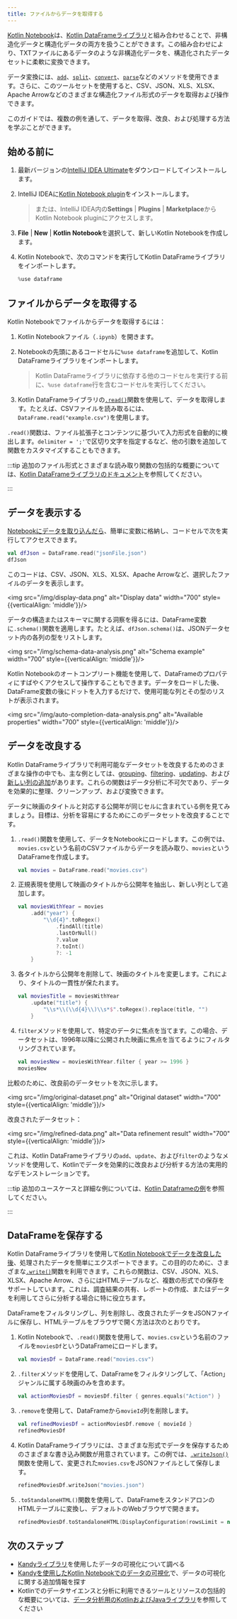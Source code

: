 ```yaml
---
title: ファイルからデータを取得する
---
```

[Kotlin Notebook](kotlin-notebook-overview)は、[Kotlin DataFrameライブラリ](https://kotlin.github.io/dataframe/gettingstarted.html)と組み合わせることで、非構造化データと構造化データの両方を扱うことができます。この組み合わせにより、TXTファイルにあるデータのような非構造化データを、構造化されたデータセットに柔軟に変換できます。

データ変換には、[`add`](https://kotlin.github.io/dataframe/adddf.html)、[`split`](https://kotlin.github.io/dataframe/split.html)、[`convert`](https://kotlin.github.io/dataframe/convert.html)、[`parse`](https://kotlin.github.io/dataframe/parse.html)などのメソッドを使用できます。さらに、このツールセットを使用すると、CSV、JSON、XLS、XLSX、Apache Arrowなどのさまざまな構造化ファイル形式のデータを取得および操作できます。

このガイドでは、複数の例を通して、データを取得、改良、および処理する方法を学ぶことができます。

## 始める前に

1. 最新バージョンの[IntelliJ IDEA Ultimate](https://www.jetbrains.com/idea/download/?section=mac)をダウンロードしてインストールします。
2. IntelliJ IDEAに[Kotlin Notebook plugin](https://plugins.jetbrains.com/plugin/16340-kotlin-notebook)をインストールします。

   > または、IntelliJ IDEA内の**Settings** | **Plugins** | **Marketplace**からKotlin Notebook pluginにアクセスします。
   >
   

3. **File** | **New** | **Kotlin Notebook**を選択して、新しいKotlin Notebookを作成します。
4. Kotlin Notebookで、次のコマンドを実行してKotlin DataFrameライブラリをインポートします。

   ```kotlin
   %use dataframe
   ```

## ファイルからデータを取得する

Kotlin Notebookでファイルからデータを取得するには：

1. Kotlin Notebookファイル（`.ipynb`）を開きます。
2. Notebookの先頭にあるコードセルに`%use dataframe`を追加して、Kotlin DataFrameライブラリをインポートします。
   > Kotlin DataFrameライブラリに依存する他のコードセルを実行する前に、`%use dataframe`行を含むコードセルを実行してください。
   >
   

3. Kotlin DataFrameライブラリの[`.read()`](https://kotlin.github.io/dataframe/read.html)関数を使用して、データを取得します。たとえば、CSVファイルを読み取るには、`DataFrame.read("example.csv")`を使用します。

`.read()`関数は、ファイル拡張子とコンテンツに基づいて入力形式を自動的に検出します。`delimiter = ';'`で区切り文字を指定するなど、他の引数を追加して関数をカスタマイズすることもできます。

:::tip
追加のファイル形式とさまざまな読み取り関数の包括的な概要については、[Kotlin DataFrameライブラリのドキュメント](https://kotlin.github.io/dataframe/read.html)を参照してください。

:::

## データを表示する

[Notebookにデータを取り込んだら](#retrieve-data-from-a-file)、簡単に変数に格納し、コードセルで次を実行してアクセスできます。

```kotlin
val dfJson = DataFrame.read("jsonFile.json")
dfJson
```

このコードは、CSV、JSON、XLS、XLSX、Apache Arrowなど、選択したファイルのデータを表示します。

<img src="/img/display-data.png" alt="Display data" width="700" style={{verticalAlign: 'middle'}}/>

データの構造またはスキーマに関する洞察を得るには、DataFrame変数に`.schema()`関数を適用します。たとえば、`dfJson.schema()`は、JSONデータセット内の各列の型をリストします。

<img src="/img/schema-data-analysis.png" alt="Schema example" width="700" style={{verticalAlign: 'middle'}}/>

Kotlin Notebookのオートコンプリート機能を使用して、DataFrameのプロパティにすばやくアクセスして操作することもできます。データをロードした後、DataFrame変数の後にドットを入力するだけで、使用可能な列とその型のリストが表示されます。

<img src="/img/auto-completion-data-analysis.png" alt="Available properties" width="700" style={{verticalAlign: 'middle'}}/>

## データを改良する

Kotlin DataFrameライブラリで利用可能なデータセットを改良するためのさまざまな操作の中でも、主な例としては、[grouping](https://kotlin.github.io/dataframe/group.html)、[filtering](https://kotlin.github.io/dataframe/filter.html)、[updating](https://kotlin.github.io/dataframe/update.html)、および[新しい列の追加](https://kotlin.github.io/dataframe/add.html)があります。これらの関数はデータ分析に不可欠であり、データを効果的に整理、クリーンアップ、および変換できます。

データに映画のタイトルと対応する公開年が同じセルに含まれている例を見てみましょう。目標は、分析を容易にするためにこのデータセットを改良することです。

1. `.read()`関数を使用して、データをNotebookにロードします。この例では、`movies.csv`という名前のCSVファイルからデータを読み取り、`movies`というDataFrameを作成します。

   ```kotlin
   val movies = DataFrame.read("movies.csv")
   ```

2. 正規表現を使用して映画のタイトルから公開年を抽出し、新しい列として追加します。

   ```kotlin
   val moviesWithYear = movies
       .add("year") { 
           "\\d{4}".toRegex()
               .findAll(title)
               .lastOrNull()
               ?.value
               ?.toInt()
               ?: -1
       }
   ```

3. 各タイトルから公開年を削除して、映画のタイトルを変更します。これにより、タイトルの一貫性が保たれます。

   ```kotlin
   val moviesTitle = moviesWithYear
       .update("title") {
           "\\s*\\(\\d{4}\\)\\s*$".toRegex().replace(title, "")
       }
   ```

4. `filter`メソッドを使用して、特定のデータに焦点を当てます。この場合、データセットは、1996年以降に公開された映画に焦点を当てるようにフィルタリングされています。

   ```kotlin
   val moviesNew = moviesWithYear.filter { year >= 1996 }
   moviesNew
   ```

比較のために、改良前のデータセットを次に示します。

<img src="/img/original-dataset.png" alt="Original dataset" width="700" style={{verticalAlign: 'middle'}}/>

改良されたデータセット：

<img src="/img/refined-data.png" alt="Data refinement result" width="700" style={{verticalAlign: 'middle'}}/>

これは、Kotlin DataFrameライブラリの`add`、`update`、および`filter`のようなメソッドを使用して、Kotlinでデータを効果的に改良および分析する方法の実用的なデモンストレーションです。

:::tip
追加のユースケースと詳細な例については、[Kotlin Dataframeの例](https://github.com/Kotlin/dataframe/tree/master/examples)を参照してください。

:::

## DataFrameを保存する

Kotlin DataFrameライブラリを使用して[Kotlin Notebookでデータを改良した後](#refine-data)、処理されたデータを簡単にエクスポートできます。この目的のために、さまざまな[`.write()`](https://kotlin.github.io/dataframe/write.html)関数を利用できます。これらの関数は、CSV、JSON、XLS、XLSX、Apache Arrow、さらにはHTMLテーブルなど、複数の形式での保存をサポートしています。これは、調査結果の共有、レポートの作成、またはデータを利用してさらに分析する場合に特に役立ちます。

DataFrameをフィルタリングし、列を削除し、改良されたデータをJSONファイルに保存し、HTMLテーブルをブラウザで開く方法は次のとおりです。

1. Kotlin Notebookで、`.read()`関数を使用して、`movies.csv`という名前のファイルを`moviesDf`というDataFrameにロードします。

   ```kotlin
   val moviesDf = DataFrame.read("movies.csv")
   ```

2. `.filter`メソッドを使用して、DataFrameをフィルタリングして、「Action」ジャンルに属する映画のみを含めます。

   ```kotlin
   val actionMoviesDf = moviesDf.filter { genres.equals("Action") }
   ```

3. `.remove`を使用して、DataFrameから`movieId`列を削除します。

   ```kotlin
   val refinedMoviesDf = actionMoviesDf.remove { movieId }
   refinedMoviesDf
   ```

4. Kotlin DataFrameライブラリには、さまざまな形式でデータを保存するためのさまざまな書き込み関数が用意されています。この例では、[`.writeJson()`](https://kotlin.github.io/dataframe/write.html#writing-to-json)関数を使用して、変更された`movies.csv`をJSONファイルとして保存します。

   ```kotlin
   refinedMoviesDf.writeJson("movies.json")
   ```

5. `.toStandaloneHTML()`関数を使用して、DataFrameをスタンドアロンのHTMLテーブルに変換し、デフォルトのWebブラウザで開きます。

   ```kotlin
   refinedMoviesDf.toStandaloneHTML(DisplayConfiguration(rowsLimit = null)).openInBrowser()
   ```

## 次のステップ

* [Kandyライブラリ](https://kotlin.github.io/kandy/examples.html)を使用したデータの可視化について調べる
* [Kandyを使用したKotlin Notebookでのデータの可視化](data-analysis-visualization)で、データの可視化に関する追加情報を探す
* Kotlinでのデータサイエンスと分析に利用できるツールとリソースの包括的な概要については、[データ分析用のKotlinおよびJavaライブラリ](data-analysis-libraries)を参照してください